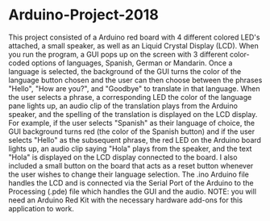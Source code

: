 # Arduino-Project-2018

This project consisted of a Arduino red board with 4 different colored LED's attached, a small speaker, as well as an Liquid Crystal Display (LCD). When you run the program, a GUI pops up on the screen with 3 different color-coded options of languages, Spanish, German or Mandarin. Once a language is selected, the background of the GUI turns the color of the language button chosen and the user can then choose between the phrases "Hello", "How are you?", and "Goodbye" to translate in that language. When the user selects a phrase, a corresponding LED the color of the language pane lights up, an audio clip of the translation plays from the Arduino speaker, and the spelling of the translation is displayed on the LCD display. For example, if the user selects "Spanish" as their language of choice, the GUI background turns red (the color of the Spanish button) and if the user selects "Hello" as the subsequent phrase, the red LED on the Arduino board lights up, an audio clip saying "Hola" plays from the speaker, and the text "Hola" is displayed on the LCD display connected to the board. I also included a small button on the board that acts as a reset button whenever the user wishes to change their language selection. The .ino Arduino file handles the LCD and is connected via the Serial Port of the Arduino to the Processing (.pde) file which handles the GUI and the audio. NOTE: you will need an Arduino Red Kit with the necessary hardware add-ons for this application to work. 

